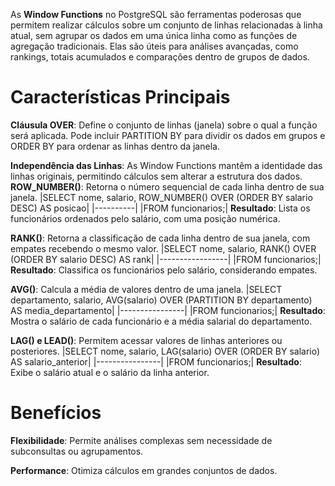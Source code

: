 As **Window Functions** no PostgreSQL são ferramentas poderosas que permitem realizar cálculos sobre um conjunto de linhas relacionadas à linha atual, sem agrupar os dados em uma única linha como as funções de agregação tradicionais. Elas são úteis para análises avançadas, como rankings, totais acumulados e comparações dentro de grupos de dados. 

# Características Principais 

**Cláusula OVER**: Define o conjunto de linhas (janela) sobre o qual a função será aplicada. Pode incluir PARTITION BY para dividir os dados em grupos e ORDER BY para ordenar as linhas dentro da janela.

**Independência das Linhas**: As Window Functions mantêm a identidade das linhas originais, permitindo cálculos sem alterar a estrutura dos dados. 
**ROW_NUMBER()**: Retorna o número sequencial de cada linha dentro de sua janela. 
|SELECT nome, salario, ROW_NUMBER() OVER (ORDER BY salario DESC) AS posicao| 
|----------|
|FROM funcionarios;| 
**Resultado**: Lista os funcionários ordenados pelo salário, com uma posição numérica. 

**RANK()**: Retorna a classificação de cada linha dentro de sua janela, com empates recebendo o mesmo valor. 
|SELECT nome, salario, RANK() OVER (ORDER BY salario DESC) AS rank| 
|-----------------|
|FROM funcionarios;| 
**Resultado**: Classifica os funcionários pelo salário, considerando empates. 

**AVG()**: Calcula a média de valores dentro de uma janela. 
|SELECT departamento, salario, AVG(salario) OVER (PARTITION BY departamento) AS media_departamento| 
|----------------|
|FROM funcionarios;| 
**Resultado**: Mostra o salário de cada funcionário e a média salarial do departamento. 

**LAG() e LEAD()**: Permitem acessar valores de linhas anteriores ou posteriores. 
|SELECT nome, salario, LAG(salario) OVER (ORDER BY salario) AS salario_anterior| 
|----------------|
|FROM funcionarios;| 
**Resultado**: Exibe o salário atual e o salário da linha anterior. 

# Benefícios
**Flexibilidade**: Permite análises complexas sem necessidade de subconsultas ou agrupamentos.

**Performance**: Otimiza cálculos em grandes conjuntos de dados.





